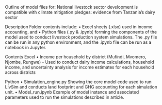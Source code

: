 Outline of model files for:
National livestock sector development is compatible with climate mitigation pledges: evidence from Tanzania’s dairy sector

Description
Folder contents include:
•	Excel sheets (.xlsx) used in income accounting, and 
•	Python files (.py & .ipynb) forming the components of the model used to conduct livestock production system simulations. 
The .py file can be run in any python environment, and the .ipynb file can be run as a notebook in Jupyter.

Contents
Excel
•	Income per household by district (Mufindi, Mvomero, Njombe, Rungwe)
	- Used to conduct dairy income calculations, household income, and uncertainty analysis for income estimates for each household across districts

Python
•	Simulation_engine.py
Showing the core model code used to run LivSim and conducts land footprint and GHG accounting for each simulation unit.
•	Model_run.ipynb
Example of model instance and associated parameters used to run the simulations described in article.



